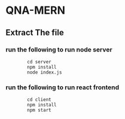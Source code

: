 # QNA-MERN

## Extract The file
### run the following to run node server
            cd server
            npm install
            node index.js
### run the following to run react frontend
            cd client
            npm install
            npm start
    
